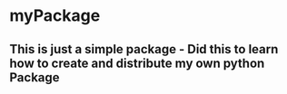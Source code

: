 # myPackage

## This is just a simple package - Did this to learn how to create and distribute my own python Package
